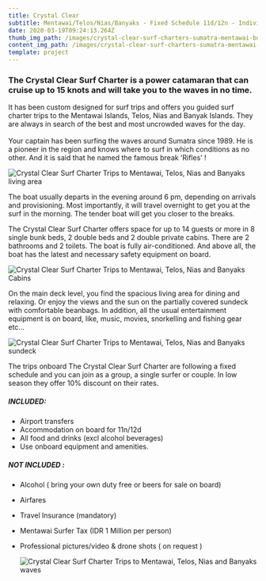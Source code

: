 ```yaml
---
title: Crystal Clear
subtitle: Mentawai/Telos/Nias/Banyaks - Fixed Schedule 11d/12n - Individual/Group
date: 2020-03-19T09:24:13.264Z
thumb_img_path: /images/crystal-clear-surf-charters-sumatra-mentawai-boat.jpg
content_img_path: /images/crystal-clear-surf-charters-sumatra-mentawai-boat.jpg
template: project
---
```

### The Crystal Clear Surf Charter is a power catamaran that can cruise up to 15 knots and will take you to the waves in no time.

It has been custom designed for surf trips and offers you guided surf charter trips to the Mentawai Islands, Telos, Nias and Banyak Islands. They are always in search of the best and most uncrowded waves for the day.\
\
Your captain has been surfing the waves around Sumatra since 1989. He is a pioneer in the region and knows where to surf in which conditions as no other. And it is said that he named the famous break ‘Rifles’ !

![Crystal Clear Surf Charter Trips to Mentawai, Telos, Nias and Banyaks living area](/images/crystal-clear-surf-charters-sumatra-mentawai-living.jpg "Crystal Clear Surf Charter Trips to Mentawai, Telos, Nias and Banyaks living area")

The boat usually departs in the evening around 6 pm, depending on arrivals and provisioning. Most importantly, it will travel overnight to get you at the surf in the morning. The tender boat will get you closer to the breaks.

The Crystal Clear Surf Charter offers space for up to 14 guests or more in 8 single bunk beds, 2 double beds and 2 double private cabins. There are 2 bathrooms and 2 toilets. The boat is fully air-conditioned. And above all, the boat has the latest and necessary safety equipment on board.

![Crystal Clear Surf Charter Trips to Mentawai, Telos, Nias and Banyaks Cabins](/images/crystal-clear-surf-charters-sumatra-mentawai-cabin.jpg "Crystal Clear Surf Charter Trips to Mentawai, Telos, Nias and Banyaks Cabins")

On the main deck level, you find the spacious living area for dining and relaxing. Or enjoy the views and the sun on the partially covered sundeck with comfortable beanbags. In addition, all the usual entertainment equipment is on board, like, music, movies, snorkelling and fishing gear etc…

![Crystal Clear Surf Charter Trips to Mentawai, Telos, Nias and Banyaks sundeck](/images/crystal-clear-surf-charters-sumatra-mentawai-sundeck.jpg "Crystal Clear Surf Charter Trips to Mentawai, Telos, Nias and Banyaks sundeck")

The trips onboard The Crystal Clear Surf Charter are following a fixed schedule and you can join as a group, a single surfer or couple. In low season they offer 10% discount on their rates.

##### INCLUDED:

* Airport transfers
* Accommodation on board for 11n/12d
* All food and drinks (excl alcohol beverages)
* Use onboard equipment and amenities.

##### NOT INCLUDED :

* Alcohol ( bring your own duty free or beers for sale on board)
* Airfares
* Travel Insurance (mandatory)
* Mentawai Surfer Tax (IDR 1 Million per person)
* Professional pictures/video & drone shots ( on request )

  ![Crystal Clear Surf Charter Trips to Mentawai, Telos, Nias and Banyaks waves](/images/crystal-clear-surf-charters-sumatra-mentawai-waves.jpg "Crystal Clear Surf Charter Trips to Mentawai, Telos, Nias and Banyaks waves")